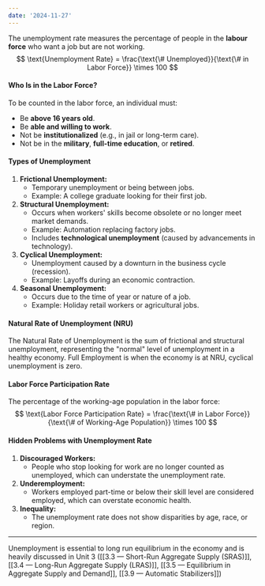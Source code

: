 ```yaml
---
date: '2024-11-27'
---
```

The unemployment rate measures the percentage of people in the **labour force** who want a job but are not working.
$$
\text{Unemployment Rate} = \frac{\text{\# Unemployed}}{\text{\# in Labor Force}} \times 100
$$

#### Who Is in the Labor Force?
To be counted in the labor force, an individual must:
- Be **above 16 years old**.  
- Be **able and willing to work**.  
- Not be **institutionalized** (e.g., in jail or long-term care).  
- Not be in the **military**, **full-time education**, or **retired**.
#### Types of Unemployment
1. **Frictional Unemployment:**  
   - Temporary unemployment or being between jobs.  
   - Example: A college graduate looking for their first job.  
2. **Structural Unemployment:**  
   - Occurs when workers' skills become obsolete or no longer meet market demands.  
   - Example: Automation replacing factory jobs.  
   - Includes **technological unemployment** (caused by advancements in technology).
3. **Cyclical Unemployment:**  
   - Unemployment caused by a downturn in the business cycle (recession).  
   - Example: Layoffs during an economic contraction.  
4. **Seasonal Unemployment:**  
   - Occurs due to the time of year or nature of a job.  
   - Example: Holiday retail workers or agricultural jobs.
#### Natural Rate of Unemployment (NRU)
The Natural Rate of Unemployment is the sum of frictional and structural unemployment, representing the "normal" level of unemployment in a healthy economy. Full Employment is when the economy is at NRU, cyclical unemployment is zero.  
#### Labor Force Participation Rate
The percentage of the working-age population in the labor force:
$$
\text{Labor Force Participation Rate} = \frac{\text{\# in Labor Force}}{\text{\# of Working-Age Population}} \times 100
$$

#### Hidden Problems with Unemployment Rate
1. **Discouraged Workers:**  
   - People who stop looking for work are no longer counted as unemployed, which can understate the unemployment rate.
2. **Underemployment:**  
   - Workers employed part-time or below their skill level are considered employed, which can overstate economic health.
3. **Inequality:**  
   - The unemployment rate does not show disparities by age, race, or region.

---

Unemployment is essential to long run equilibrium in the economy and is heavily discussed in Unit 3 ([[3.3 — Short-Run Aggregate Supply (SRAS)]], [[3.4 — Long-Run Aggregate Supply (LRAS)]], [[3.5 — Equilibrium in Aggregate Supply and Demand]], [[3.9 — Automatic Stabilizers]])